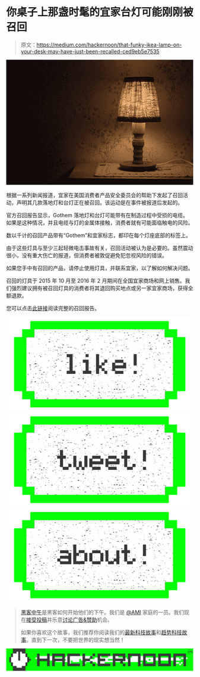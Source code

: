 # 你桌子上那盏时髦的宜家台灯可能刚刚被召回

> 原文：<https://medium.com/hackernoon/that-funky-ikea-lamp-on-your-desk-may-have-just-been-recalled-ced9eb5e7535>

![](img/8d2e5b9abc269c72fbadf548071f0e4e.png)

根据一系列新闻报道，宜家在美国消费者产品安全委员会的帮助下发起了召回活动，声明其几款落地灯和台灯正在被召回。该运动是在事件被报道后发起的。

官方召回报告显示，Gothem 落地灯和台灯可能带有在制造过程中受损的电缆。如果是这种情况，并且电缆与灯的金属体接触，消费者就有可能面临触电的风险。

数以千计的召回产品带有“Gothem”和宜家标志，都印在每个灯座底部的标签上。

由于这些灯具与至少三起轻微电击事故有关，召回活动被认为是必要的。虽然震动很小，没有重大伤亡的报道，但消费者被敦促避免犯忽视风险的错误。

如果您手中有召回的产品，请停止使用灯具，并联系宜家，以了解如何解决问题。

召回的灯具于 2015 年 10 月至 2016 年 2 月期间在全国宜家商场和网上销售。我们强烈建议拥有被召回灯具的消费者将其退回购买地点或另一家宜家商场，获得全额退款。

您可以点击[此链接](http://www.cpsc.gov/en/Recalls/2016/IKEA-Recalls-Floor-and-Table-Lamps/?utm_source=feedly&utm_medium=rss&utm_campaign=Recalls+RSS)阅读完整的召回报告。

[![](img/50ef4044ecd4e250b5d50f368b775d38.png)](http://bit.ly/HackernoonFB)[![](img/979d9a46439d5aebbdcdca574e21dc81.png)](https://goo.gl/k7XYbx)[![](img/2930ba6bd2c12218fdbbf7e02c8746ff.png)](https://goo.gl/4ofytp)

> [黑客中午](http://bit.ly/Hackernoon)是黑客如何开始他们的下午。我们是 [@AMI](http://bit.ly/atAMIatAMI) 家庭的一员。我们现在[接受投稿](http://bit.ly/hackernoonsubmission)并乐意[讨论广告&赞助](mailto:partners@amipublications.com)机会。
> 
> 如果你喜欢这个故事，我们推荐你阅读我们的[最新科技故事](http://bit.ly/hackernoonlatestt)和[趋势科技故事](https://hackernoon.com/trending)。直到下一次，不要把世界的现实想当然！

[![](img/be0ca55ba73a573dce11effb2ee80d56.png)](https://goo.gl/Ahtev1)